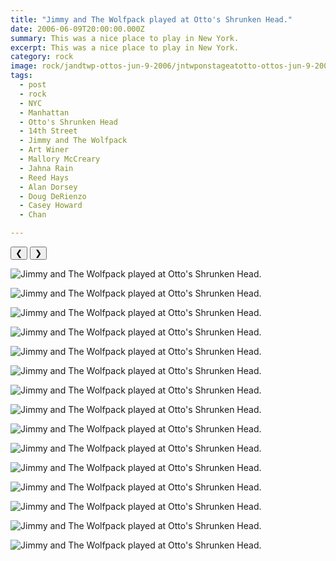 ```yaml
---
title: "Jimmy and The Wolfpack played at Otto's Shrunken Head."
date: 2006-06-09T20:00:00.000Z
summary: This was a nice place to play in New York.
excerpt: This was a nice place to play in New York.
category: rock
image: rock/jandtwp-ottos-jun-9-2006/jntwponstageatotto-ottos-jun-9-2006.jpg
tags:
  - post 
  - rock
  - NYC
  - Manhattan
  - Otto's Shrunken Head
  - 14th Street
  - Jimmy and The Wolfpack
  - Art Winer
  - Mallory McCreary
  - Jahna Rain
  - Reed Hays
  - Alan Dorsey
  - Doug DeRienzo
  - Casey Howard
  - Chan 

---
```


<div id="viewport">
    <button id="buttonPrevious">&#10094;</button>
    <button id="buttonNext">&#10095;</button>

![Jimmy and The Wolfpack played at Otto's Shrunken Head.](/static/img/rock/jandtwp-ottos-jun-9-2006/jntwponstageatotto-ottos-jun-9-2006.jpg "Jimmy and The Wolfpack played at Otto's Shrunken Head.")

![Jimmy and The Wolfpack played at Otto's Shrunken Head.](/static/img/rock/jandtwp-ottos-jun-9-2006/dave-al-1-ottos-jun-9-2006.jpg "Jimmy and The Wolfpack played at Otto's Shrunken Head.")

![Jimmy and The Wolfpack played at Otto's Shrunken Head.](/static/img/rock/jandtwp-ottos-jun-9-2006/dave-al-2-ottos-jun-9-2006.jpg "Jimmy and The Wolfpack played at Otto's Shrunken Head.")

![Jimmy and The Wolfpack played at Otto's Shrunken Head.](/static/img/rock/jandtwp-ottos-jun-9-2006/dave-dumb-ottos-jun-9-2006.jpg "Jimmy and The Wolfpack played at Otto's Shrunken Head.")

![Jimmy and The Wolfpack played at Otto's Shrunken Head.](/static/img/rock/jandtwp-ottos-jun-9-2006/dave-mallory-ottos-jun-9-2006.jpg "Jimmy and The Wolfpack played at Otto's Shrunken Head.")

![Jimmy and The Wolfpack played at Otto's Shrunken Head.](/static/img/rock/jandtwp-ottos-jun-9-2006/jahna-ottos-jun-9-2006.jpg "Jimmy and The Wolfpack played at Otto's Shrunken Head.")

![Jimmy and The Wolfpack played at Otto's Shrunken Head.](/static/img/rock/jandtwp-ottos-jun-9-2006/casey-with-horn-ottos-jun-9-2006.jpg "Jimmy and The Wolfpack played at Otto's Shrunken Head.")

![Jimmy and The Wolfpack played at Otto's Shrunken Head.](/static/img/rock/jandtwp-ottos-jun-9-2006/casey-gang-signs-ottos-jun-9-2006.jpg "Jimmy and The Wolfpack played at Otto's Shrunken Head.")

![Jimmy and The Wolfpack played at Otto's Shrunken Head.](/static/img/rock/jandtwp-ottos-jun-9-2006/jandtwpchanatotto-ottos-jun-9-2006.jpg "Jimmy and The Wolfpack played at Otto's Shrunken Head.")

![Jimmy and The Wolfpack played at Otto's Shrunken Head.](/static/img/rock/jandtwp-ottos-jun-9-2006/jandtwpcutefan-ottos-jun-9-2006.jpg "Jimmy and The Wolfpack played at Otto's Shrunken Head.")

![Jimmy and The Wolfpack played at Otto's Shrunken Head.](/static/img/rock/jandtwp-ottos-jun-9-2006/jandtwpcutefan2-ottos-jun-9-2006.jpg "Jimmy and The Wolfpack played at Otto's Shrunken Head.")

![Jimmy and The Wolfpack played at Otto's Shrunken Head.](/static/img/rock/jandtwp-ottos-jun-9-2006/altrashed-ottos-jun-9-2006.jpg "Jimmy and The Wolfpack played at Otto's Shrunken Head.")

![Jimmy and The Wolfpack played at Otto's Shrunken Head.](/static/img/rock/jandtwp-ottos-jun-9-2006/al-and-reed-ottos-jun-9-2006.jpg "Jimmy and The Wolfpack played at Otto's Shrunken Head.")

![Jimmy and The Wolfpack played at Otto's Shrunken Head.](/static/img/rock/jandtwp-ottos-jun-9-2006/al-makes-face-ottos-jun-9-2006.jpg "Jimmy and The Wolfpack played at Otto's Shrunken Head.")

![Jimmy and The Wolfpack played at Otto's Shrunken Head.](/static/img/rock/jandtwp-ottos-jun-9-2006/alpickled-ottos-jun-9-2006.jpg "Jimmy and The Wolfpack played at Otto's Shrunken Head.")
</div>
<div id="caption"></div>